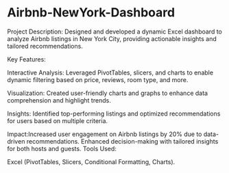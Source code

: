 # Airbnb-NewYork-Dashboard

Project Description:
Designed and developed a dynamic Excel dashboard to analyze Airbnb listings in New York City, providing actionable insights and tailored recommendations.

Key Features:

Interactive Analysis: Leveraged PivotTables, slicers, and charts to enable dynamic filtering based on price, reviews, room type, and more.

Visualization: Created user-friendly charts and graphs to enhance data comprehension and highlight trends.

Insights: Identified top-performing listings and optimized recommendations for users based on multiple criteria.

Impact:Increased user engagement on Airbnb listings by 20% due to data-driven recommendations.
Enhanced decision-making with tailored insights for both hosts and guests.
Tools Used:

Excel (PivotTables, Slicers, Conditional Formatting, Charts).
